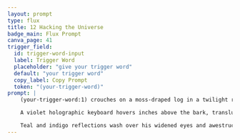 ```yaml
---
layout: prompt
type: flux
title: 12 Hacking the Universe
badge_main: Flux Prompt
canva_page: 41
trigger_field:
  id: trigger-word-input
  label: Trigger Word
  placeholder: "give your trigger word"
  default: "your trigger word"
  copy_label: Copy Prompt
  token: "(your-trigger-word)"
prompt: |
    (your-trigger-word:1) crouches on a moss-draped log in a twilight rainforest, humidity beading across a fitted dark blue T-shirt.

    A violet holographic keyboard hovers inches above the bark, translucent keys flickering with alien glyph circuitry. Both hands reach forward—fingers briefly visible as they make contact—and each tap sends ripples of magenta light through the interface.

    Teal and indigo reflections wash over his widened eyes and awestruck grin as cascading data prismatic projections spill into the mist. Bioluminescent vines, glowing spores, and suspended particles echo the keyboard’s pulse, capturing the instant he feels the universe respond.
---
```

